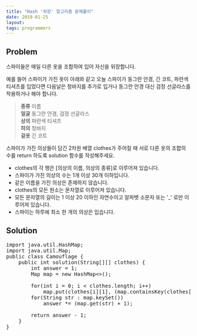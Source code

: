 ```yaml
---
title: "Hash '위장' 알고리즘 문제풀이"
date: 2019-01-25
layout:
tags: programmers
---
```


## Problem
스파이들은 매일 다른 옷을 조합하여 입어 자신을 위장합니다.

예를 들어 스파이가 가진 옷이 아래와 같고 오늘 스파이가 동그란 안경, 긴 코트, 파란색 티셔츠를 입었다면 다음날은 청바지를 추가로 입거나 동그란 안경 대신 검정 선글라스를 착용하거나 해야 합니다.

> <b>종류</b>	이름<br>
> <b>얼굴</b>	동그란 안경, 검정 선글라스<br>
> <b>상의</b>	파란색 티셔츠<br>
> <b>하의</b>	청바지<br>
> <b>겉옷</b>	긴 코트

스파이가 가진 의상들이 담긴 2차원 배열 clothes가 주어질 때 서로 다른 옷의 조합의 수를 return 하도록 solution 함수를 작성해주세요.

- clothes의 각 행은 [의상의 이름, 의상의 종류]로 이루어져 있습니다.
- 스파이가 가진 의상의 수는 1개 이상 30개 이하입니다.
- 같은 이름을 가진 의상은 존재하지 않습니다.
- clothes의 모든 원소는 문자열로 이루어져 있습니다.
- 모든 문자열의 길이는 1 이상 20 이하인 자연수이고 알파벳 소문자 또는 '_' 로만 이루어져 있습니다.
- 스파이는 하루에 최소 한 개의 의상은 입습니다.


## Solution
<pre>
import java.util.HashMap;
import java.util.Map;
public class Camouflage {
	public int solution(String[][] clothes) {
        int answer = 1;
        Map<String, Integer> map = new HashMap<>();
        
        for(int i = 0; i < clothes.length; i++)
        	map.put(clothes[i][1], (map.containsKey(clothes[i][1]))? map.get(clothes[i][1]) + 1 : 1);      
        for(String str : map.keySet())
        	answer *= (map.get(str) + 1);
        
        return answer - 1;
    }
}    
